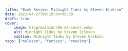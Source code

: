 ```yaml
---
title: "Book Review: Midnight Tides by Steven Erikson"
date: 2023-04-27T00:19:34+05:30
draft: true
cover: 
    image: blog/malazan/05-mt-cover.webp
    alt: Midnight Tides by Steven Erikson
    caption: Midnight Tides by Steven Erikson
tags: ["malazan", "fantasy", "reading"]
---
```


